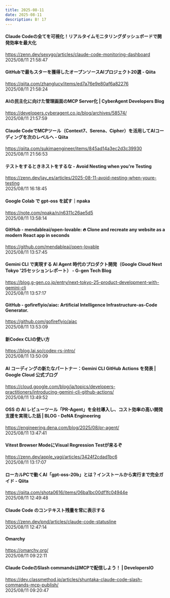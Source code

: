```yaml
---
title: 2025-08-11
date: 2025-08-11
description: B! 17
---
```


#### Claude Codeの全てを可視化！リアルタイムモニタリングダッシュボードで開発効率を最大化
https://zenn.dev/sexygo/articles/claude-code-monitoring-dashboard<br>
2025/08/11 21:58:47<br>


#### GitHubで最もスターを獲得したオープンソースAIプロジェクト20選 - Qiita
https://qiita.com/zhanglucy/items/ed7a76e9e80af6a82276<br>
2025/08/11 21:58:24<br>


#### AIの民主化に向けた管理画面のMCP Server化 | CyberAgent Developers Blog
https://developers.cyberagent.co.jp/blog/archives/58574/<br>
2025/08/11 21:57:59<br>


#### Claude CodeでMCPツール（Context7、Serena、Cipher）を活用してAIコーディングを次のレベルへ - Qiita
https://qiita.com/sukimaengineer/items/845ad14a3ec2d3c39930<br>
2025/08/11 21:56:53<br>


#### テストをするときネストをするな - Avoid Nesting when you're Testing
https://zenn.dev/jay_es/articles/2025-08-11-avoid-nesting-when-youre-testing<br>
2025/08/11 16:18:45<br>


#### Google Colab で gpt-oss を試す｜npaka
https://note.com/npaka/n/n6311c26ae5d5<br>
2025/08/11 13:58:14<br>


#### GitHub - mendableai/open-lovable: 🔥 Clone and recreate any website as a modern React app in seconds
https://github.com/mendableai/open-lovable<br>
2025/08/11 13:57:45<br>


#### Gemini CLI で実現する AI Agent 時代のプロダクト開発（Google Cloud Next Tokyo '25セッションレポート） - G-gen Tech Blog
https://blog.g-gen.co.jp/entry/next-tokyo-25-product-development-with-gemini-cli<br>
2025/08/11 13:57:17<br>


#### GitHub - gofireflyio/aiac: Artificial Intelligence Infrastructure-as-Code Generator.
https://github.com/gofireflyio/aiac<br>
2025/08/11 13:53:09<br>


#### 新Codex CLIの使い方
https://blog.lai.so/codex-rs-intro/<br>
2025/08/11 13:50:09<br>


#### AI コーディングの新たなパートナー：Gemini CLI GitHub Actions を発表 | Google Cloud 公式ブログ
https://cloud.google.com/blog/ja/topics/developers-practitioners/introducing-gemini-cli-github-actions/<br>
2025/08/11 13:49:52<br>


#### OSS の AI レビューツール「PR-Agent」を全社導入し、コスト効率の高い開発支援を実現した話 | BLOG - DeNA Engineering
https://engineering.dena.com/blog/2025/08/pr-agent/<br>
2025/08/11 13:47:41<br>


#### Vitest Browser ModeにVisual Regression Testが来るぞ
https://zenn.dev/apple_yagi/articles/3424f2cdad1bc6<br>
2025/08/11 13:17:07<br>


#### ローカルPCで動くAI「gpt-oss-20b」とは？インストールから実行まで完全ガイド - Qiita
https://qiita.com/shota0616/items/06ba1bc00df1fc04944e<br>
2025/08/11 12:49:48<br>


#### Claude Code のコンテキスト残量を常に表示する
https://zenn.dev/pnd/articles/claude-code-statusline<br>
2025/08/11 12:47:14<br>


#### Omarchy
https://omarchy.org/<br>
2025/08/11 09:22:11<br>


#### Claude CodeのSlash commandsはMCPで配信しよう！ | DevelopersIO
https://dev.classmethod.jp/articles/shuntaka-claude-code-slash-commands-mcp-publish/<br>
2025/08/11 09:20:47<br>


